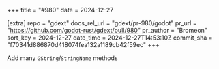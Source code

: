 +++
title = "#980"
date = 2024-12-27

[extra]
repo = "gdext"
docs_rel_url = "gdext/pr-980/godot"
pr_url = "https://github.com/godot-rust/gdext/pull/980"
pr_author = "Bromeon"
sort_key = 2024-12-27
date_time = 2024-12-27T14:53:10Z
commit_sha = "f70341d886870d418074fea132a1189cb42f59ec"
+++

Add many `GString`/`StringName` methods
